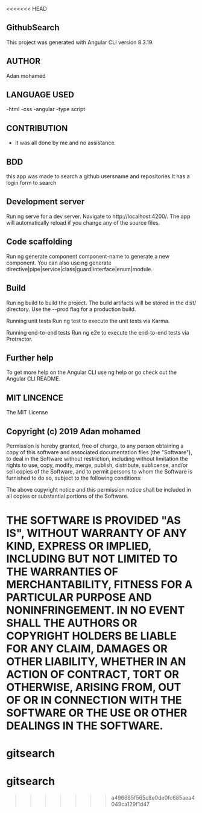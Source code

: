 <<<<<<< HEAD
## GithubSearch
   This project was generated with Angular CLI version 8.3.19.

 ## AUTHOR
   Adan mohamed

 ## LANGUAGE USED
  -html -css -angular -type script

 ## CONTRIBUTION
-  it was all done by me and no assistance.

 ## BDD
   this app was made to search a github usersname and repositories.It has a login form to search

 ## Development server
   Run ng serve for a dev server. Navigate to http://localhost:4200/. The app will automatically reload if you change any of the source files.

 ## Code scaffolding
   Run ng generate component component-name to generate a new component. You can also use ng generate directive|pipe|service|class|guard|interface|enum|module.

## Build
   Run ng build to build the project. The build artifacts will be stored in the dist/ directory. Use the --prod flag for a production build.

   Running unit tests
   Run ng test to execute the unit tests via Karma.

   Running end-to-end tests
   Run ng e2e to execute the end-to-end tests via Protractor.

 ## Further help
   To get more help on the Angular CLI use ng help or go check out the Angular CLI README.

## MIT LINCENCE
   The MIT License

## Copyright (c) 2019 Adan mohamed

Permission is hereby granted, free of charge, to any person obtaining a copy of this software and associated documentation files (the "Software"), to deal in the Software without restriction, including without limitation the rights to use, copy, modify, merge, publish, distribute, sublicense, and/or sell copies of the Software, and to permit persons to whom the Software is furnished to do so, subject to the following conditions:

The above copyright notice and this permission notice shall be included in all copies or substantial portions of the Software.

THE SOFTWARE IS PROVIDED "AS IS", WITHOUT WARRANTY OF ANY KIND, EXPRESS OR IMPLIED, INCLUDING BUT NOT LIMITED TO THE WARRANTIES OF MERCHANTABILITY, FITNESS FOR A PARTICULAR PURPOSE AND NONINFRINGEMENT. IN NO EVENT SHALL THE AUTHORS OR COPYRIGHT HOLDERS BE LIABLE FOR ANY CLAIM, DAMAGES OR OTHER LIABILITY, WHETHER IN AN ACTION OF CONTRACT, TORT OR OTHERWISE, ARISING FROM, OUT OF OR IN CONNECTION WITH THE SOFTWARE OR THE USE OR OTHER DEALINGS IN THE SOFTWARE.
=======
# gitsearch
# gitsearch
>>>>>>> a496665f565c8e0de0fc685aea4049ca129f1d47
